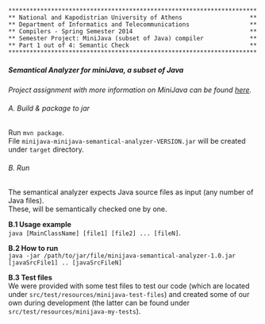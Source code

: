     **********************************************************************
    ** National and Kapodistrian University of Athens                   **  
    ** Department of Informatics and Telecommunications                 **
    ** Compilers - Spring Semester 2014                                 **
    ** Semester Project: MiniJava (subset of Java) compiler             **
    ** Part 1 out of 4: Semantic Check                                  **
    **********************************************************************
##### Semantical Analyzer for miniJava, a subset of Java
_Project assignment with more information on MiniJava can be found [here](http://cgi.di.uoa.gr/~thp06/13_14/project.html#Homework_2_-_Semantic_Analysis_)._

###### A. Build & package to jar
Run `mvn package`.  
File `minijava-minijava-semantical-analyzer-VERSION.jar` will be created under `target` directory.  

###### B. Run
The semantical analyzer expects Java source files as input (any number of Java files).  
These, will be semantically checked one by one.  

**B.1 Usage example**   
`java [MainClassName] [file1] [file2] ... [fileN]`.

**B.2 How to run**  
`java -jar /path/to/jar/file/minijava-semantical-analyzer-1.0.jar [javaSrcFile1] .. [javaSrcFileN]` 

**B.3 Test files**  
We were provided with some test files to test our code (which are located under `src/test/resources/minijava-test-files`) and created some of our own during development (the latter can be found under `src/test/resources/minijava-my-tests`).

